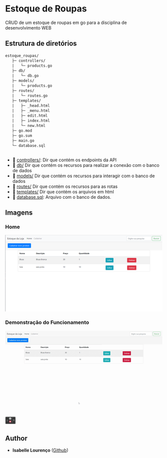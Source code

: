 # Estoque de Roupas

CRUD de um estoque de roupas em go para a disciplina de desenvolvimento WEB

## Estrutura de diretórios

```
estoque_roupas/
   ├─ controllers/
   |   └─ products.go
   ├─ db/
   |   └─ db.go
   ├─ models/
   |   └─ products.go
   ├─ routes/
   |   └─ routes.go
   ├─ templates/
   |   ├─ _head.html
   |   ├─ _menu.html
   |   ├─ edit.html 
   |   ├─ index.html
   |   └─ new.html   
   ├─ go.mod
   ├─ go.sum
   ├─ main.go
   └─ database.sql
 
```

- :file_folder: [controllers/](controllers): Dir que contém os endpoints da API
- :file_folder: [db/](db) Dir que contém os recursos para realizar a conexão com o banco de dados
- :file_folder: [models/](models) Dir que contém os recursos para interagir com o banco de dados
- :file_folder: [routes/](routes) Dir que contém os recursos para as rotas
- :file_folder: [templates/](templates) Dir que contém os arquivos em html 
- :page_with_curl: [database.sql](database.sql): Arquivo com o banco de dados.

## Imagens 


### Home
<p align="start">
   <img width="800" src="images/Screenshot_1.png"
</p>

### Demonstração do Funcionamento

<p align="start">
   <img width="800" src="images/Estoque de Roupas.gif"
</p>


## Author

- **Isabelle Lourenço** ([Github](https://github.com/isabellelourenco))
